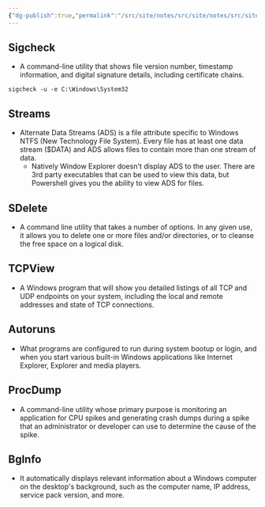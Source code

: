```yaml
---
{"dg-publish":true,"permalink":"/src/site/notes/src/site/notes/src/site/notes/src/site/notes/main/cs/security-operations-center/sysinternals/"}
---
```







## Sigcheck

- A command-line utility that shows file version number, timestamp information, and digital signature details, including certificate chains.

`sigcheck -u -e C:\Windows\System32`

## Streams

- Alternate Data Streams (ADS) is a file attribute specific to Windows NTFS (New Technology File System). Every file has at least one data stream ($DATA) and ADS allows files to contain more than one stream of data.
    - Natively Window Explorer doesn't display ADS to the user. There are 3rd party executables that can be used to view this data, but Powershell gives you the ability to view ADS for files.

## SDelete

- A command line utility that takes a number of options. In any given use, it allows you to delete one or more files and/or directories, or to cleanse the free space on a logical disk.

## TCPView

- A Windows program that will show you detailed listings of all TCP and UDP endpoints on your system, including the local and remote addresses and state of TCP connections.

## Autoruns

- What programs are configured to run during system bootup or login, and when you start various built-in Windows applications like Internet Explorer, Explorer and media players.

## ProcDump

- A command-line utility whose primary purpose is monitoring an application for CPU spikes and generating crash dumps during a spike that an administrator or developer can use to determine the cause of the spike.

## BgInfo

- It automatically displays relevant information about a Windows computer on the desktop's background, such as the computer name, IP address, service pack version, and more.